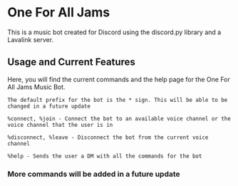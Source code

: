 # One For All Jams
 
 
This is a music bot created for Discord using the discord.py library and a Lavalink server.

## Usage and Current Features

Here, you will find the current commands and the help page for the One For All Jams Music Bot.

```
The default prefix for the bot is the * sign. This will be able to be changed in a future update

%connect, %join - Connect the bot to an available voice channel or the voice channel that the user is in

%disconnect, %leave - Disconnect the bot from the current voice channel

%help - Sends the user a DM with all the commands for the bot
```

### More commands will be added in a future update





